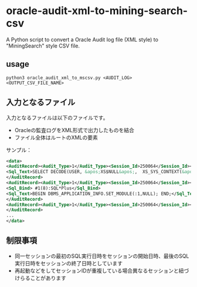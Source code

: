 # oracle-audit-xml-to-mining-search-csv
A Python script to convert a Oracle Audit log file (XML style) to "MiningSearch" style CSV file.

## usage
```
python3 oracle_audit_xml_to_mscsv.py <AUDIT_LOG> <OUTPUT_CSV_FILE_NAME> 
```

## 入力となるファイル
入力となるファイルは以下のファイルです。
* Oracleの監査ログをXML形式で出力したものを結合
* ファイル全体はルートのXMLの要素

サンプル：
```xml
<data>
<AuditRecord><Audit_Type>1</Audit_Type><Session_Id>250064</Session_Id><StatementId>3</StatementId><EntryId>1</EntryId><Extended_Timestamp>2024-03-29T14:54:00.782747Z</Extended_Timestamp><DB_User>SCOTT</DB_User><OS_User>tmatsuo</OS_User><Userhost>WORKGROUP\XXXXX</Userhost><OS_Process>14032</OS_Process><Terminal>XXXXX</Terminal><Instance_Number>0</Instance_Number><Object_Schema>SYS</Object_Schema><Object_Name>DUAL</Object_Name><Action>3</Action><Returncode>0</Returncode><Scn>643676</Scn><DBID>955988972</DBID><Current_User>SCOTT</Current_User>
<Sql_Text>SELECT DECODE(USER, &apos;XS$NULL&apos;,  XS_SYS_CONTEXT(&apos;XS$SESSION&apos;,&apos;USERNAME&apos;), USER) FROM SYS.DUAL</Sql_Text>
</AuditRecord>
<AuditRecord><Audit_Type>1</Audit_Type><Session_Id>250064</Session_Id><StatementId>4</StatementId><EntryId>3</EntryId><Extended_Timestamp>2024-03-29T14:54:00.863435Z</Extended_Timestamp><DB_User>SCOTT</DB_User><OS_User>tmatsuo</OS_User><Userhost>WORKGROUP\XXXXX</Userhost><OS_Process>14032</OS_Process><Terminal>XXXXX</Terminal><Instance_Number>0</Instance_Number><Action>47</Action><Returncode>0</Returncode><Scn>643679</Scn><DBID>955988972</DBID><Current_User>SCOTT</Current_User>
<Sql_Bind> #1(8):SQL*Plus</Sql_Bind>
<Sql_Text>BEGIN DBMS_APPLICATION_INFO.SET_MODULE(:1,NULL); END;</Sql_Text>
</AuditRecord>
<AuditRecord><Audit_Type>1</Audit_Type><Session_Id>250064</Session_Id><StatementId>5</StatementId><EntryId>4</EntryId><Extended_Timestamp>2024-03-29T14:54:00.891473Z</Extended_Timestamp><DB_User>SCOTT</DB_User><OS_User>tmatsuo</OS_User><Userhost>WORKGROUP\XXXXX</Userhost><OS_Process>14032</OS_Process><Terminal>XXXXX</Terminal><Instance_Number>0</Instance_Number><Action>44</Action><Returncode>0</Returncode><DBID>955988972</DBID><Current_User>SCOTT</Current_User>
</AuditRecord>
...
</data>
```

## 制限事項
* 同一セッションの最初のSQL実行日時をセッションの開始日時、最後のSQL実行日時をセッションの終了日時としています
* 再起動などをしてセッションIDが重複している場合異なるセッションと紐づけらることがあります
